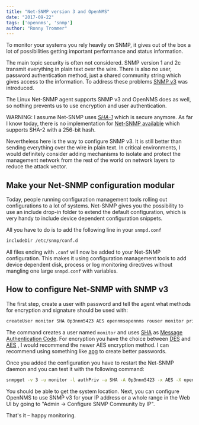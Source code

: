 ```yaml
---
title: "Net-SNMP version 3 and OpenNMS"
date: "2017-09-22"
tags: ['opennms', 'snmp']
author: "Ronny Trommer"
---
```


To monitor your systems you rely heavily on SNMP, it gives out of the box a lot of possibilities getting important performance and status information.

The main topic security is often not considered.
SNMP version 1 and 2c transmit everything in plain text over the wire.
There is also no user, password authentication method, just a shared community string which gives access to the information.
To address these problems [SNMP v3](http://en.wikipedia.org/wiki/Simple_Network_Management_Protocol#SNMPv3) was introduced.

The Linux Net-SNMP agent supports SNMP v3 and OpenNMS does as well, so nothing prevents us to use encryption and user authentication.

WARNING: I assume Net-SNMP uses _[SHA-1](https://shattered.io)_ which is secure anymore.
As far I know today, there is no implementation for [Net-SNMP available](https://sourceforge.net/p/net-snmp/mailman/message/34004358/) which supports SHA-2 with a 256-bit hash.

Nevertheless here is the way to configure SNMP v3.
It is still better than sending everything over the wire in plain text.
In critical environments, I would definitely consider adding mechanisms to isolate and protect the management network from the rest of the world on network layers to reduce the attack vector.

## Make your Net-SNMP configuration modular

Today, people running configuration management tools rolling out configurations to a lot of systems.
Net-SNMP gives you the possibility to use an include drop-in folder to extend the default configuration, which is very handy to include device dependent configuration snippets.

All you have to do is to add the following line in your `snmpd.conf`

```sh
includeDir /etc/snmp/conf.d
```

All files ending with `.conf` will now be added to your Net-SNMP configuration.
This makes it using configuration management tools to add device dependent disk, process or log monitoring directives without mangling one large `snmpd.conf` with variables.

## How to configure Net-SNMP with SNMP v3

The first step, create a user with password and tell the agent what methods for encryption and signature should be used with:

```sh
createUser monitor SHA 0p3nnm5423 AES opennmsopennms rouser monitor priv .1.3.6.1.2.1
```

The command creates a user named `monitor` and uses [SHA](http://en.wikipedia.org/wiki/SHA) as  [Message Authentication Code](http://en.wikipedia.org/wiki/HMAC).
For encryption you have the choice between [DES](http://en.wikipedia.org/wiki/Data_Encryption_Standard) and [AES](http://en.wikipedia.org/wiki/Advanced_Encryption_Standard) , I would recommend the newer AES encryption method.
I can recommend using something like [apg](http://linux.die.net/man/1/apg) to create better passwords.

Once you added the configuration you have to restart the Net-SNMP daemon and you can test it with the following command:

```sh
snmpget -v 3 -u monitor -l authPriv -a SHA -A 0p3nnm5423 -x AES -X opennmsopennms localhost .1.3.6.1.2.1.1.6.0
```

You should be able to get the system location.
Next, you can configure OpenNMS to use SNMP v3 for your IP address or a whole range in the Web UI by going to "Admin -> Configure SNMP Community by IP".

That's it – happy monitoring.
